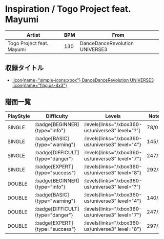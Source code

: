 # Inspiration / Togo Project feat. Mayumi

|Artist|BPM|From|
|------|---|----|
|Togo Project feat. Mayumi|130|DanceDanceRevolution UNIVERSE3|

## 収録タイトル

- [:icon{name="simple-icons:xbox"} DanceDanceRevolution UNIVERSE3 :icon{name="flag:us-4x3"}](/xbox360-us/universe3)

## 譜面一覧

|PlayStyle|Difficulty|Levels|Notes|Movie|
|---------|----------|------|-----|-----|
|SINGLE| :badge[BEGINNER]{type="info"}| :levels{links="/xbox360-us/universe3" level="?"}|78/0||
|SINGLE| :badge[BASIC]{type="warning"}| :levels{links="/xbox360-us/universe3" level="4"}|145/10||
|SINGLE| :badge[DIFFICULT]{type="danger"}| :levels{links="/xbox360-us/universe3" level="7"}|247/21||
|SINGLE| :badge[EXPERT]{type="success"}| :levels{links="/xbox360-us/universe3" level="8"}|292/39||
|DOUBLE| :badge[BEGINNER]{type="info"}| :levels{links="/xbox360-us/universe3" level="?"}|||
|DOUBLE| :badge[BASIC]{type="warning"}| :levels{links="/xbox360-us/universe3" level="4"}|140/10||
|DOUBLE| :badge[DIFFICULT]{type="danger"}| :levels{links="/xbox360-us/universe3" level="7"}|247/22||
|DOUBLE| :badge[EXPERT]{type="success"}| :levels{links="/xbox360-us/universe3" level="8"}|297/37||
